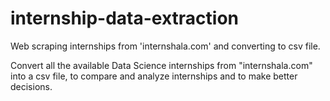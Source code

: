 # internship-data-extraction
Web scraping internships from 'internshala.com' and converting to csv file.

Convert all the available Data Science internships from "internshala.com" into a csv file, to compare and analyze internships and to make better decisions.
